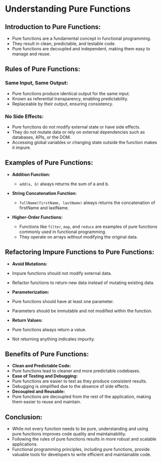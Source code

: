 # Understanding Pure Functions

## Introduction to Pure Functions:

- Pure functions are a fundamental concept in functional programming.
- They result in clean, predictable, and testable code.
- Pure functions are decoupled and independent, making them easy to manage and reuse.

## Rules of Pure Functions:

### Same Input, Same Output:

- Pure functions produce identical output for the same input.
- Known as referential transparency, enabling predictability.
- Replaceable by their output, ensuring consistency.

### No Side Effects:

- Pure functions do not modify external state or have side effects.
- They do not mutate data or rely on external dependencies such as databases, APIs, or the DOM.
- Accessing global variables or changing state outside the function makes it impure.

## Examples of Pure Functions:

- **Addition Function:**
  - `add(a, b)` always returns the sum of a and b.
- **String Concatenation Function:**

  - `fullName(firstName, lastName)` always returns the concatenation of firstName and lastName.

- **Higher-Order Functions:**
  - Functions like `filter`, `map`, and `reduce` are examples of pure functions commonly used in functional programming.
  - They operate on arrays without modifying the original data.

## Refactoring Impure Functions to Pure Functions:

- **Avoid Mutations:**

- Impure functions should not modify external data.
- Refactor functions to return new data instead of mutating existing data.

- **Parameterization:**

- Pure functions should have at least one parameter.
- Parameters should be immutable and not modified within the function.

- **Return Values:**
- Pure functions always return a value.
- Not returning anything indicates impurity.

## Benefits of Pure Functions:

- **Clean and Predictable Code:**
- Pure functions lead to cleaner and more predictable codebases.
- **Ease of Testing and Debugging:**
- Pure functions are easier to test as they produce consistent results.
- Debugging is simplified due to the absence of side effects.
- **Decoupled and Reusable:**
- Pure functions are decoupled from the rest of the application, making them easier to reuse and maintain.

## Conclusion:

- While not every function needs to be pure, understanding and using pure functions improves code quality and maintainability.
- Following the rules of pure functions results in more robust and scalable applications.
- Functional programming principles, including pure functions, provide valuable tools for developers to write efficient and maintainable code.
